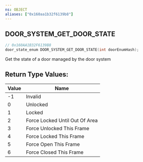 ```yaml
---
ns: OBJECT
aliases: ["0x160aa1b32f6139b8"]
---
```

## DOOR_SYSTEM_GET_DOOR_STATE

```c
// 0x160AA1B32F6139B8
door_state_enum DOOR_SYSTEM_GET_DOOR_STATE(int doorEnumHash);
```

Get the state of a door managed by the door system

## Return Type Values:
| Value | Name |
| --- | --- |
| -1 | Invalid |
| 0 | Unlocked |
| 1 | Locked |
| 2 | Force Locked Until Out Of Area |
| 3 | Force Unlocked This Frame |
| 4 | Force Locked This Frame |
| 5 | Force Open This Frame |
| 6 | Force Closed This Frame |

